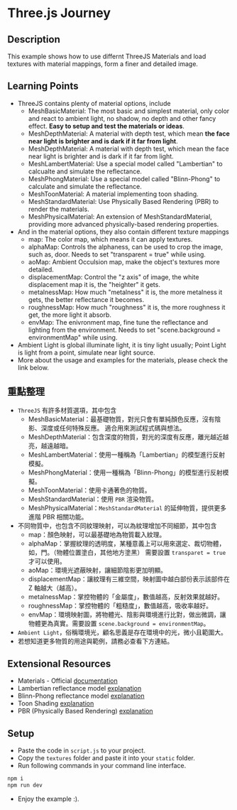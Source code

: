 # Three.js Journey

## Description

This example shows how to use differnt ThreeJS Materials and load textures with material mappings, form a finer and detailed image.

## Learning Points

* ThreeJS contains plenty of material options, include
    * MeshBasicMaterial: The most basic and simplest material, only color and react
    to ambient light, no shadow, no depth and other fancy effect. **Easy to setup and
    test the materials or ideas**.
    * MeshDepthMaterial: A material with depth test, which mean **the face near
    light is brighter and is dark if it far from light**.
    * MeshDepthMaterial: A material with depth test, which mean the face near
    light is brighter and is dark if it far from light.
    * MeshLambertMaterial: Use a special model called "Lambertian" to calcualte and
    simulate the reflectance.
    * MeshPhongMaterial: Use a special model called "Blinn-Phong" to calculate and 
    simulate the reflectance.
    * MeshToonMaterial: A material implementing toon shading.
    * MeshStandardMaterial: Use Physically Based Rendering (PBR) to render the materials.
    * MeshPhysicalMaterial: An extension of MeshStandardMaterial, providing more advanced 
    physically-based rendering properties.
* And in the material options, they also contain different texture mappings
    * map: The color map, which means it can apply textures.
    * alphaMap: Controls the alphaness, can be used to crop the image, such as, door.
    Needs to set "transparent = true" while using.
    * aoMap: Ambient Occulsion map, make the object's textures more detailed.
    * displacementMap: Control the "z axis" of image, the white displacement map it is,
    the "heighter" it gets.
    * metalnessMap: How much "metalness" it is, the more metalness it gets, the better 
    reflectance it becomes.
    * roughnessMap: How much "roughness" it is, the more roughness it get, the more
    light it absorb.
    * envMap: The enivronment map, fine tune the reflectance and lighting from the
    environment. Needs to set "scene.background = environmentMap" while using.
* Ambient Light is global illuminate light, it is tiny light usually; Point Light
is light from a point, simulate near light source.
* More about the usage and examples for the materials, please check the link below.

## 重點整理

* `ThreeJS` 有許多材質選項，其中包含
    * MeshBasicMaterial：最基礎物質，對光只會有單純顏色反應，沒有陰影、深度或任何特殊反應。
    適合用來測試程式碼與想法。
    * MeshDepthMaterial：包含深度的物質，對光的深度有反應，離光越近越亮，越遠越暗。
    * MeshLambertMaterial：使用一種稱為「Lambertian」的模型進行反射模擬。
    * MeshPhongMaterial：使用一種稱為「Blinn-Phong」的模型進行反射模擬。
    * MeshToonMaterial：使用卡通著色的物質。
    * MeshStandardMaterial：使用 `PBR` 渲染物質。
    * MeshPhysicalMaterial：`MeshStandardMaterial` 的延伸物質，提供更多進階 PBR 相關功能。
* 不同物質中，也包含不同紋理映射，可以為紋理增加不同細節，其中包含
    * map：顏色映射，可以最基礎地為物質載入紋理。
    * alphaMap：掌握紋理的透明度，某種意義上可以用來選定、裁切物體，如，門。（物體位置塗白，其他地方塗黑）
    需要設置 `transparet = true` 才可以使用。
    * aoMap：環境光遮蔽映射，讓細節陰影更加明顯。
    * displacementMap：讓紋理有三維空間，映射圖中越白部份表示該部件在 Z 軸越大（越高）。
    * metalnessMap：掌控物體的「金屬度」，數值越高，反射效果就越好。
    * roughnessMap：掌控物體的「粗糙度」，數值越高，吸收率越好。
    * envMap：環境映射圖，將物體光、陰影與環境進行比對，做出微調，讓物體更為真實。需要設置 
    `scene.background = environmentMap`。
* `Ambient Light`，俗稱環境光，顧名思義是存在環境中的光，微小且範圍大。
* 若想知道更多物質的用途與範例，請務必查看下方連結。

## Extensional Resources

* Materials - Official [documentation](https://threejs.org/docs/?q=sta#api/en/materials/MeshStandardMaterial)
* Lambertian reflectance model [explanation](https://blog.csdn.net/u010922186/article/details/40680913)
* Blinn-Phong reflectance model [explanation](https://ithelp.ithome.com.tw/articles/10240632)
* Toon Shading [explanation](https://zh.wikipedia.org/zh-tw/%E5%8D%A1%E9%80%9A%E6%B8%B2%E6%9F%93)
* PBR (Physically Based Rendering) [explanation](https://marmoset.co/posts/basic-theory-of-physically-based-rendering/)

## Setup

* Paste the code in `script.js` to your project.
* Copy the `textures` folder and paste it into your `static` folder.
* Run following commands in your command line interface.

```bash
npm i
npm run dev
```

* Enjoy the example :).
